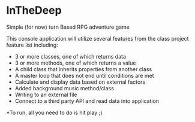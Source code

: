 # InTheDeep
Simple (for now) turn Based RPG adventure game

This console application will utilize several features from the class project feature list including:
* 3 or more classes, one of which returns data
* 3 or more methods, one of which returns a value
* A child class that inherits properties from another class
* A master loop that does not end until conditions are met
* Calculate and display data based on external factors
* Added background music method/class
* Writing to an external file
* Connect to a third party API and read data into application

*To run, all you need to do is hit play ;)
